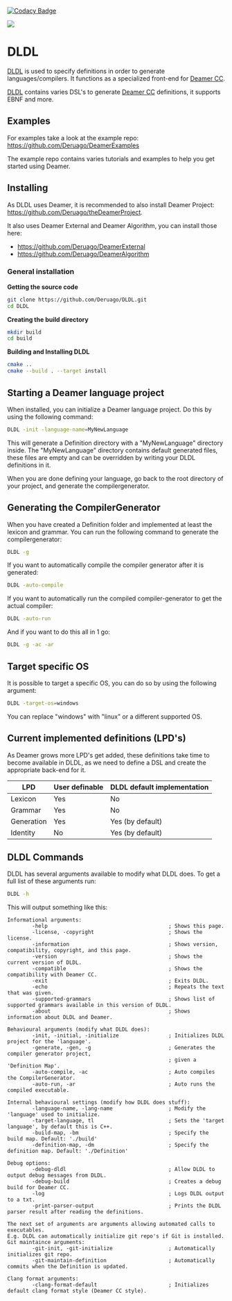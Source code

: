 [![Codacy Badge](https://app.codacy.com/project/badge/Grade/b5738e6d64d046ac92740d54194bc127)](https://www.codacy.com/gh/Deruago/DLDL/dashboard?utm_source=github.com&amp;utm_medium=referral&amp;utm_content=Deruago/DLDL&amp;utm_campaign=Badge_Grade)

[![](https://tokei.rs/b1/github/Deruago/DLDL)](https://github.com/Deruago/DLDL)

# DLDL

[DLDL](https://github.com/Deruago/DLDL) is used to specify definitions in order to generate languages/compilers. It functions as a specialized front-end for [Deamer CC](https://github.com/Deruago/theDeamerProject). 

[DLDL](https://github.com/Deruago/DLDL) contains varies DSL's to generate [Deamer CC](https://github.com/Deruago/theDeamerProject) definitions, it supports EBNF and more.

## Examples

For examples take a look at the example repo: https://github.com/Deruago/DeamerExamples

The example repo contains varies tutorials and examples to help you get started using Deamer.

## Installing

As DLDL uses Deamer, it is recommended to also install Deamer Project: https://github.com/Deruago/theDeamerProject.

It also uses Deamer External and Deamer Algorithm, you can install those here:

- https://github.com/Deruago/DeamerExternal
- https://github.com/Deruago/DeamerAlgorithm

### General installation

**Getting the source code**

```bash
git clone https://github.com/Deruago/DLDL.git
cd DLDL
```

**Creating the build directory**

```bash
mkdir build
cd build
```

**Building and Installing DLDL**

```bash
cmake ..
cmake --build . --target install
```

## Starting a Deamer language project

When installed, you can initialize a Deamer language project. Do this by using the following command:
```bash
DLDL -init -language-name=MyNewLanguage
```

This will generate a Definition directory with a "MyNewLanguage" directory inside.
The "MyNewLanguage" directory contains default generated files, these files are empty and can be overridden by writing your DLDL definitions in it.

When you are done defining your language, go back to the root directory of your project, and generate the compilergenerator.

## Generating the CompilerGenerator

When you have created a Definition folder and implemented at least the lexicon and grammar.
You can run the following command to generate the compilergenerator:

```bash
DLDL -g
```

If you want to automatically compile the compiler generator after it is generated:
```bash
DLDL -auto-compile
```

If you want to automatically run the compiled compiler-generator to get the actual compiler:
```bash
DLDL -auto-run
```

And if you want to do this all in 1 go:
```bash
DLDL -g -ac -ar
```

## Target specific OS

It is possible to target a specific OS, you can do so by using the following argument:

```bash
DLDL -target-os=windows
```

You can replace "windows" with "linux" or a different supported OS.

## Current implemented definitions (LPD's)

As Deamer grows more LPD's get added, these definitions take time to become available in DLDL, as we need to define a DSL and create the appropriate back-end for it.

| LPD        | User definable | DLDL default implementation |
| ---------- | -------------- | --------------------------- |
| Lexicon    | Yes            | No                          |
| Grammar    | Yes            | No                          |
| Generation | Yes            | Yes (by default)            |
| Identity   | No             | Yes (by default)            |

## DLDL Commands

DLDL has several arguments available to modify what DLDL does.
To get a full list of these arguments run:

```bash
DLDL -h
```

This will output something like this:
```
Informational arguments:
        -help                                       ; Shows this page.
        -license, -copyright                        ; Shows the license.
        -information                                ; Shows version, compatibility, copyright, and this page.
        -version                                    ; Shows the current version of DLDL.
        -compatible                                 ; Shows the compatibility with Deamer CC.
        -exit                                       ; Exits DLDL.
        -echo                                       ; Repeats the text that was given.
        -supported-grammars                         ; Shows list of supported grammars available in this version of DLDL.
        -about                                      ; Shows information about DLDL and Deamer.

Behavioural arguments (modify what DLDL does):
        -init, -initial, -initialize                ; Initializes DLDL project for the 'language'.
        -generate, -gen, -g                         ; Generates the compiler generator project,
                                                    ; given a 'Definition Map'.
        -auto-compile, -ac                          ; Auto compiles the CompilerGenerator.
        -auto-run, -ar                              ; Auto runs the compiled executable.

Internal behavioural settings (modify how DLDL does stuff):
        -language-name, -lang-name                  ; Modify the 'language' used to initialize.
        -target-language, tl                        ; Sets the 'target language', by default this is C++.
        -build-map, -bm                             ; Specify the build map. Default: './build'
        -definition-map, -dm                        ; Specify the definition map. Default: './Definition'

Debug options:
        -debug-dldl                                 ; Allow DLDL to output debug messages from DLDL.
        -debug-build                                ; Creates a debug build for Deamer CC.
        -log                                        ; Logs DLDL output to a txt.
        -print-parser-output                        ; Prints the DLDL parser result after reading the definitions.

The next set of arguments are arguments allowing automated calls to executables.
E.g. DLDL can automatically initialize git repo's if Git is installed.
Git maintaince arguments:
        -git-init, -git-initialize                  ; Automatically initializes git repo.
        -git-maintain-definition                    ; Automatically commits when the Definition is updated.

Clang format arguments:
        -clang-format-default                       ; Initializes default clang format style (Deamer CC style).
```

